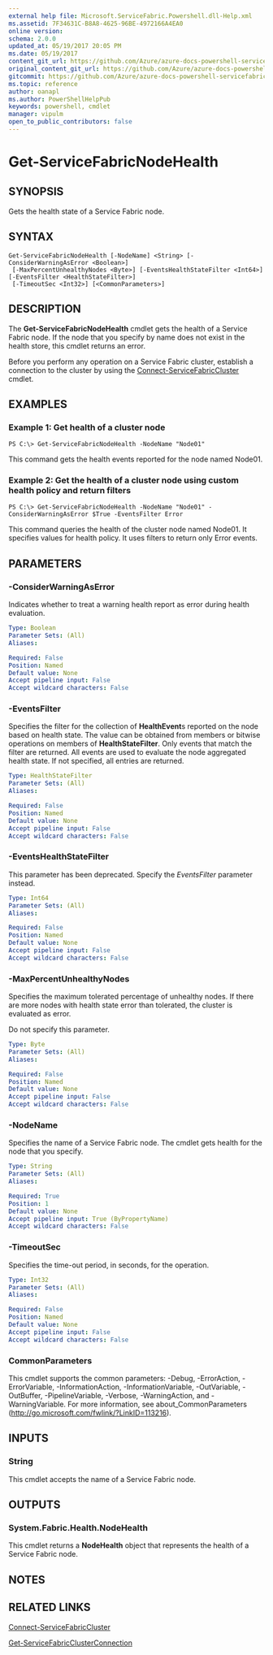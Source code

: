 ```yaml
---
external help file: Microsoft.ServiceFabric.Powershell.dll-Help.xml
ms.assetid: 7F34631C-B8A8-4625-96BE-4972166A4EA0
online version:
schema: 2.0.0
updated_at: 05/19/2017 20:05 PM
ms.date: 05/19/2017
content_git_url: https://github.com/Azure/azure-docs-powershell-servicefabric/blob/master/Service-Fabric-cmdlets/ServiceFabric/vlatest/Get-ServiceFabricNodeHealth.md
original_content_git_url: https://github.com/Azure/azure-docs-powershell-servicefabric/blob/master/Service-Fabric-cmdlets/ServiceFabric/vlatest/Get-ServiceFabricNodeHealth.md
gitcommit: https://github.com/Azure/azure-docs-powershell-servicefabric/blob/8d4c81aabdfff50fd2bedea27942bd6899fa7bd1
ms.topic: reference
author: oanapl
ms.author: PowerShellHelpPub
keywords: powershell, cmdlet
manager: vipulm
open_to_public_contributors: false
---
```


# Get-ServiceFabricNodeHealth

## SYNOPSIS
Gets the health state of a Service Fabric node.

## SYNTAX

```
Get-ServiceFabricNodeHealth [-NodeName] <String> [-ConsiderWarningAsError <Boolean>]
 [-MaxPercentUnhealthyNodes <Byte>] [-EventsHealthStateFilter <Int64>] [-EventsFilter <HealthStateFilter>]
 [-TimeoutSec <Int32>] [<CommonParameters>]
```

## DESCRIPTION
The **Get-ServiceFabricNodeHealth** cmdlet gets the health of a Service Fabric node.
If the node that you specify by name does not exist in the health store, this cmdlet returns an error.

Before you perform any operation on a Service Fabric cluster, establish a connection to the cluster by using the [Connect-ServiceFabricCluster](./Connect-ServiceFabricCluster.md) cmdlet.

## EXAMPLES

### Example 1: Get health of a cluster node
```
PS C:\> Get-ServiceFabricNodeHealth -NodeName "Node01"
```

This command gets the health events reported for the node named Node01.

### Example 2: Get the health of a cluster node using custom health policy and return filters
```
PS C:\> Get-ServiceFabricNodeHealth -NodeName "Node01" -ConsiderWarningAsError $True -EventsFilter Error
```

This command queries the health of the cluster node named Node01.
It specifies values for health policy.
It uses filters to return only Error events.

## PARAMETERS

### -ConsiderWarningAsError
Indicates whether to treat a warning health report as error during health evaluation.

```yaml
Type: Boolean
Parameter Sets: (All)
Aliases: 

Required: False
Position: Named
Default value: None
Accept pipeline input: False
Accept wildcard characters: False
```

### -EventsFilter
Specifies the filter for the collection of **HealthEvent**s reported on the node based on health state.
The value can be obtained from members or bitwise operations on members of **HealthStateFilter**.
Only events that match the filter are returned.
All events are used to evaluate the node aggregated health state.
If not specified, all entries are returned.

```yaml
Type: HealthStateFilter
Parameter Sets: (All)
Aliases: 

Required: False
Position: Named
Default value: None
Accept pipeline input: False
Accept wildcard characters: False
```

### -EventsHealthStateFilter
This parameter has been deprecated.
Specify the *EventsFilter* parameter instead.

```yaml
Type: Int64
Parameter Sets: (All)
Aliases: 

Required: False
Position: Named
Default value: None
Accept pipeline input: False
Accept wildcard characters: False
```

### -MaxPercentUnhealthyNodes
Specifies the maximum tolerated percentage of unhealthy nodes.
If there are more nodes with health state error than tolerated, the cluster is evaluated as error.

Do not specify this parameter.

```yaml
Type: Byte
Parameter Sets: (All)
Aliases: 

Required: False
Position: Named
Default value: None
Accept pipeline input: False
Accept wildcard characters: False
```

### -NodeName
Specifies the name of a Service Fabric node.
The cmdlet gets health for the node that you specify.

```yaml
Type: String
Parameter Sets: (All)
Aliases: 

Required: True
Position: 1
Default value: None
Accept pipeline input: True (ByPropertyName)
Accept wildcard characters: False
```

### -TimeoutSec
Specifies the time-out period, in seconds, for the operation.

```yaml
Type: Int32
Parameter Sets: (All)
Aliases: 

Required: False
Position: Named
Default value: None
Accept pipeline input: False
Accept wildcard characters: False
```

### CommonParameters
This cmdlet supports the common parameters: -Debug, -ErrorAction, -ErrorVariable, -InformationAction, -InformationVariable, -OutVariable, -OutBuffer, -PipelineVariable, -Verbose, -WarningAction, and -WarningVariable. For more information, see about_CommonParameters (http://go.microsoft.com/fwlink/?LinkID=113216).

## INPUTS

### String
This cmdlet accepts the name of a Service Fabric node.

## OUTPUTS

### System.Fabric.Health.NodeHealth
This cmdlet returns a **NodeHealth** object that represents the health of a Service Fabric node.

## NOTES

## RELATED LINKS

[Connect-ServiceFabricCluster](./Connect-ServiceFabricCluster.md)

[Get-ServiceFabricClusterConnection](./Get-ServiceFabricClusterConnection.md)
